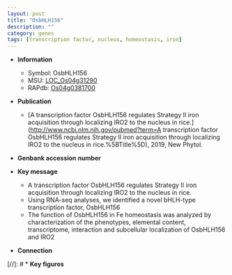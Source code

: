 ```yaml
---
layout: post
title: "OsbHLH156"
description: ""
category: genes
tags: [transcription factor, nucleus, homeostasis, iron]
---
```


* **Information**  
    + Symbol: OsbHLH156  
    + MSU: [LOC_Os04g31290](http://rice.uga.edu/cgi-bin/ORF_infopage.cgi?orf=LOC_Os04g31290)  
    + RAPdb: [Os04g0381700](https://rapdb.dna.affrc.go.jp/locus/?name=Os04g0381700)  

* **Publication**  
    + [A transcription factor OsbHLH156 regulates Strategy II iron acquisition through localizing IRO2 to the nucleus in rice.](http://www.ncbi.nlm.nih.gov/pubmed?term=A transcription factor OsbHLH156 regulates Strategy II iron acquisition through localizing IRO2 to the nucleus in rice.%5BTitle%5D), 2019, New Phytol.

* **Genbank accession number**  

* **Key message**  
    + A transcription factor OsbHLH156 regulates Strategy II iron acquisition through localizing IRO2 to the nucleus in rice.
    + Using RNA-seq analyses, we identified a novel bHLH-type transcription factor, OsbHLH156
    + The function of OsbHLH156 in Fe homeostasis was analyzed by characterization of the phenotypes, elemental content, transcriptome, interaction and subcellular localization of OsbHLH156 and IRO2

* **Connection**  

[//]: # * **Key figures**  


